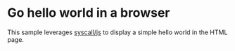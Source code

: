 # Go hello world in a browser

This sample leverages [syscall/js](https://pkg.go.dev/syscall/js) to display a simple hello world in the HTML page.
